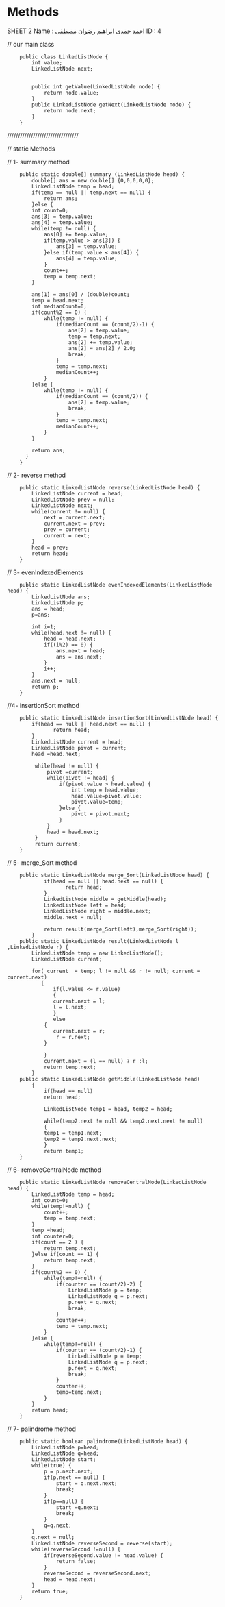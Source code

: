 # Methods
SHEET 2
Name : احمد حمدى ابراهيم رضوان مصطفى
ID : 4 


// our main class

		public class LinkedListNode {
			int value;
			LinkedListNode next;


			public int getValue(LinkedListNode node) {
				return node.value;
			}
			public LinkedListNode getNext(LinkedListNode node) {
				return node.next;
			}
		}

/////////////////////////////////

// static Methods

// 1- summary method 

		public static double[] summary (LinkedListNode head) {
			double[] ans = new double[] {0,0,0,0,0};
			LinkedListNode temp = head;
			if(temp == null || temp.next == null) {
				return ans;
			}else {
			int count=0;
			ans[3] = temp.value;
			ans[4] = temp.value;
			while(temp != null) {
				ans[0] += temp.value;
				if(temp.value > ans[3]) {
					ans[3] = temp.value;
				}else if(temp.value < ans[4]) {
					ans[4] = temp.value;
				}
				count++;
				temp = temp.next;
			}

			ans[1] = ans[0] / (double)count;
			temp = head.next;
			int medianCount=0;
			if(count%2 == 0) {
				while(temp != null) {
					if(medianCount == (count/2)-1) {
						ans[2] = temp.value;
						temp = temp.next;
						ans[2] += temp.value;
						ans[2] = ans[2] / 2.0;
						break;
					}
					temp = temp.next;
					medianCount++;
				}
			}else {
				while(temp != null) {
					if(medianCount == (count/2)) {
						ans[2] = temp.value;
						break;
					}
					temp = temp.next;
					medianCount++;
				}
			}

			return ans;
		  }
		}

// 2- reverse method

		public static LinkedListNode reverse(LinkedListNode head) {
			LinkedListNode current = head;
			LinkedListNode prev = null;
			LinkedListNode next;
			while(current != null) {
				next = current.next;
				current.next = prev;
				prev = current;
				current = next;
			}
			head = prev;
			return head;
		}

// 3- evenIndexedElements

		public static LinkedListNode evenIndexedElements(LinkedListNode head) {
			LinkedListNode ans;
			LinkedListNode p;
			ans = head;
			p=ans;

			int i=1;
			while(head.next != null) {
				head = head.next;
				if((i%2) == 0) {
					ans.next = head;
					ans = ans.next;
				}
				i++;
			}
			ans.next = null;
			return p;
		}

//4- insertionSort method

		public static LinkedListNode insertionSort(LinkedListNode head) {
			if(head == null || head.next == null) {
			       return head;
			}
			LinkedListNode current = head;
			LinkedListNode pivot = current;
			head =head.next;

			 while(head != null) {
				 pivot =current;
				 while(pivot != head) {
					 if(pivot.value > head.value) {
						 int temp = head.value;
						 head.value=pivot.value;
						 pivot.value=temp;
					 }else {
						 pivot = pivot.next;
					 }
				 }
				 head = head.next;
			 }
			 return current;
		}

// 5- merge_Sort method

		public static LinkedListNode merge_Sort(LinkedListNode head) {
				if(head == null || head.next == null) {
				       return head;
				}
				LinkedListNode middle = getMiddle(head);
				LinkedListNode left = head;
				LinkedListNode right = middle.next;
				middle.next = null;

				return result(merge_Sort(left),merge_Sort(right));
			}
		public static LinkedListNode result(LinkedListNode l ,LinkedListNode r) {
			LinkedListNode temp = new LinkedListNode();
			LinkedListNode current;

			for( current  = temp; l != null && r != null; current = current.next)
			   {
			       if(l.value <= r.value) 
			       {
				   current.next = l; 
				   l = l.next; 
			       }
			       else
				{ 
				   current.next = r;
				    r = r.next; 
				}

			    }
			    current.next = (l == null) ? r :l;
			    return temp.next;
			}
		public static LinkedListNode getMiddle(LinkedListNode head)
			{
			    if(head == null) 
				return head;

			    LinkedListNode temp1 = head, temp2 = head;

			    while(temp2.next != null && temp2.next.next != null)
			    {
				temp1 = temp1.next;
				temp2 = temp2.next.next;
			    }
			    return temp1;
		}

// 6- removeCentralNode method

		public static LinkedListNode removeCentralNode(LinkedListNode head) {
			LinkedListNode temp = head;
			int count=0;
			while(temp!=null) {
				count++;
				temp = temp.next;
			}
			temp =head;
			int counter=0;
			if(count == 2 ) {
				return temp.next;
			}else if(count == 1) {
				return temp.next;
			}
			if(count%2 == 0) {
				while(temp!=null) {
					if(counter == (count/2)-2) {
						LinkedListNode p = temp;
						LinkedListNode q = p.next;
						p.next = q.next;
						break;
					}
					counter++;
					temp = temp.next;
				}
			}else {
				while(temp!=null) {
					if(counter == (count/2)-1) {
						LinkedListNode p = temp;
						LinkedListNode q = p.next;
						p.next = q.next;
						break;
					}
					counter++;
					temp=temp.next;
				}
			}
			return head;
		}

// 7- palindrome method

		public static boolean palindrome(LinkedListNode head) {
			LinkedListNode p=head;
			LinkedListNode q=head;
			LinkedListNode start;
			while(true) {
				p = p.next.next;
				if(p.next == null) {
					start = q.next.next;
					break;
				}
				if(p==null) {
					start =q.next;
					break;
				}
				q=q.next;
			}
			q.next = null;
			LinkedListNode reverseSecond = reverse(start);
			while(reverseSecond !=null) {
				if(reverseSecond.value != head.value) {
					return false;
				}
				reverseSecond = reverseSecond.next;
				head = head.next;
			}
			return true;
		}

